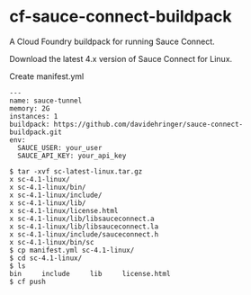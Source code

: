 cf-sauce-connect-buildpack
==========================

A Cloud Foundry buildpack for running Sauce Connect.

Download the latest 4.x version of Sauce Connect for Linux.

Create manifest.yml

```
---
name: sauce-tunnel
memory: 2G
instances: 1
buildpack: https://github.com/davidehringer/sauce-connect-buildpack.git
env:
  SAUCE_USER: your_user
  SAUCE_API_KEY: your_api_key
```

```
$ tar -xvf sc-latest-linux.tar.gz 
x sc-4.1-linux/
x sc-4.1-linux/bin/
x sc-4.1-linux/include/
x sc-4.1-linux/lib/
x sc-4.1-linux/license.html
x sc-4.1-linux/lib/libsauceconnect.a
x sc-4.1-linux/lib/libsauceconnect.la
x sc-4.1-linux/include/sauceconnect.h
x sc-4.1-linux/bin/sc
$ cp manifest.yml sc-4.1-linux/
$ cd sc-4.1-linux/
$ ls 
bin		include		lib		license.html
$ cf push
```
